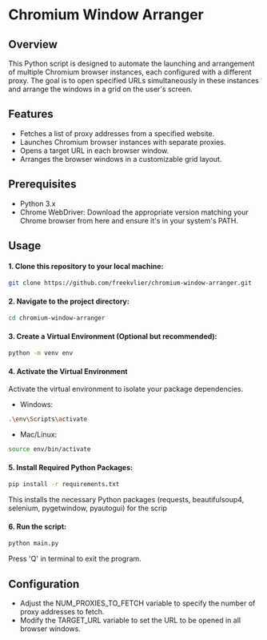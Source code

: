 # Chromium Window Arranger
## Overview
This Python script is designed to automate the launching and arrangement of multiple Chromium browser instances, each configured with a different proxy. The goal is to open specified URLs simultaneously in these instances and arrange the windows in a grid on the user's screen.

## Features
- Fetches a list of proxy addresses from a specified website.
- Launches Chromium browser instances with separate proxies.
- Opens a target URL in each browser window.
- Arranges the browser windows in a customizable grid layout.

## Prerequisites
- Python 3.x
- Chrome WebDriver: Download the appropriate version matching your Chrome browser from here and ensure it's in your system's PATH.

## Usage
#### 1. Clone this repository to your local machine:
```bash
git clone https://github.com/freekvlier/chromium-window-arranger.git
```
#### 2. Navigate to the project directory:
```bash
cd chromium-window-arranger
```

#### 3. Create a Virtual Environment (Optional but recommended):
```bash
python -m venv env
```
#### 4. Activate the Virtual Environment

Activate the virtual environment to isolate your package dependencies.

- Windows:
```bash
.\env\Scripts\activate
```

- Mac/Linux:
```bash
source env/bin/activate
```

#### 5. Install Required Python Packages:
```bash
pip install -r requirements.txt
```
This installs the necessary Python packages (requests, beautifulsoup4, selenium, pygetwindow, pyautogui) for the scrip

#### 6. Run the script:
```bash
python main.py
```
Press 'Q' in terminal to exit the program.

## Configuration
- Adjust the NUM_PROXIES_TO_FETCH variable to specify the number of proxy addresses to fetch.
- Modify the TARGET_URL variable to set the URL to be opened in all browser windows.